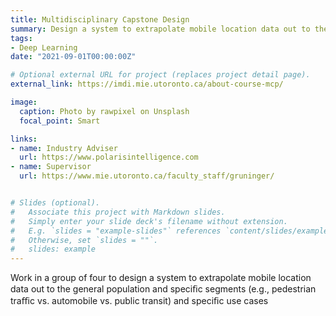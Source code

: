 ```yaml
---
title: Multidisciplinary Capstone Design
summary: Design a system to extrapolate mobile location data out to the general population.
tags:
- Deep Learning
date: "2021-09-01T00:00:00Z"

# Optional external URL for project (replaces project detail page).
external_link: https://imdi.mie.utoronto.ca/about-course-mcp/

image:
  caption: Photo by rawpixel on Unsplash
  focal_point: Smart

links:
- name: Industry Adviser 
  url: https://www.polarisintelligence.com
- name: Supervisor  
  url: https://www.mie.utoronto.ca/faculty_staff/gruninger/


# Slides (optional).
#   Associate this project with Markdown slides.
#   Simply enter your slide deck's filename without extension.
#   E.g. `slides = "example-slides"` references `content/slides/example-slides.md`.
#   Otherwise, set `slides = ""`.
#   slides: example
---
```


Work in a group of four to design a system to extrapolate mobile location data out to the general population and speciﬁc segments (e.g., pedestrian traﬃc vs. automobile vs. public transit) and speciﬁc use cases
